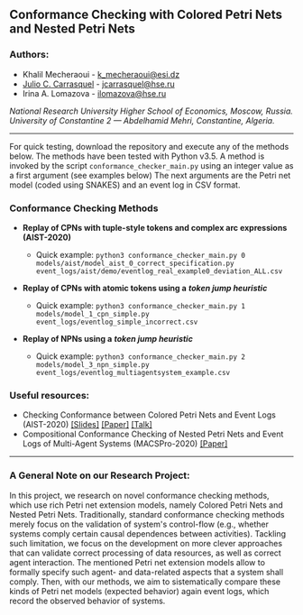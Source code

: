##  Conformance Checking with Colored Petri Nets and Nested Petri Nets

### Authors:

- Khalil Mecheraoui - k_mecheraoui@esi.dz
- [Julio C. Carrasquel](https://www.hse.ru/staff/jcarrasquel) - jcarrasquel@hse.ru
- Irina A. Lomazova - ilomazova@hse.ru

*National Research University Higher School of Economics, Moscow, Russia.*<br>
*University of Constantine 2 — Abdelhamid Mehri, Constantine, Algeria.*

---
For quick testing, download the repository and execute any of the methods below. The methods have been tested with Python v3.5.
A method is invoked by the script `conformance_checker_main.py` using an integer value as a first argument (see examples below)
The next arguments are the Petri net model (coded using SNAKES) and an event log in CSV format.

### Conformance Checking Methods

- **Replay of CPNs with tuple-style tokens and complex arc expressions (AIST-2020)**

    - Quick example: `python3 conformance_checker_main.py 0 models/aist/model_aist_0_correct_specification.py event_logs/aist/demo/eventlog_real_example0_deviation_ALL.csv` 

- **Replay of CPNs with atomic tokens using a** ***token jump heuristic***
    - Quick example: `python3 conformance_checker_main.py 1 models/model_1_cpn_simple.py event_logs/eventlog_simple_incorrect.csv`

- **Replay of NPNs using a** ***token jump heuristic***
    - Quick example: `python3 conformance_checker_main.py 2 models/model_3_npn_simple.py event_logs/eventlog_multiagentsystem_example.csv`

### Useful resources:

* Checking Conformance between Colored Petri Nets and Event Logs (AIST-2020) [[Slides]](https://drive.google.com/file/d/1UONWeWZKMFw6n9trU4hxREWnynPxsKaA/view) [[Paper]](https://drive.google.com/file/d/175HBPYy9jXDtSQ_SE4CeqyoG41KNkYdm/view) [[Talk]](https://www.youtube.com/watch?v=Qkr9D7KXHno)
* Compositional Conformance Checking of Nested Petri Nets and Event Logs of Multi-Agent Systems (MACSPro-2020) [[Paper]](http://ceur-ws.org/Vol-2795/)

---

### A General Note on our Research Project:

In this project, we research on novel conformance checking methods, which
use rich Petri net extension models, namely Colored Petri Nets and Nested Petri Nets.
Traditionally, standard conformance checking methods merely focus on the validation of system's control-flow
(e.g., whether systems comply certain causal dependences between activities). Tackling such limitation, we focus
on the development on more clever approaches that can validate correct processing of data resources, as well
as correct agent interaction. The mentioned Petri net extension models allow to formally specify such agent- and
data-related aspects that a system shall comply. Then, with our methods, we aim to sistematically compare these kinds of 
Petri net models (expected behavior) again event logs, which record the observed behavior of systems. 
